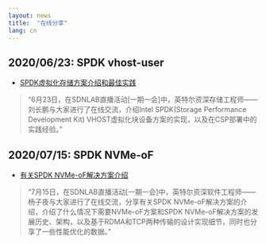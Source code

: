 ```yaml
---
layout: news
title:  "在线分享"
lang: cn
---
```


## 2020/06/23: SPDK vhost-user
* [SPDK虚拟化存储方案介绍和最佳实践](https://mp.weixin.qq.com/s?__biz=MzI3NDA4ODY4MA==&mid=2653337213&idx=1&sn=4fd98cc8cafe3120b933352d84a4752b&chksm=f0cb41fac7bcc8ec8a6ed24932ce5e9b9291c8e7439bb115c86dca7d7cbe42fc32cc20e7af2c&token=1289743184&lang=zh_CN#rd)
> “6月23日，在SDNLAB直播活动[一期一会]中，英特尔资深存储工程师——刘长鹏与大家进行了在线交流，介绍Intel SPDK(Storage Performance Development Kit) VHOST虚拟化块设备方案的实现，以及在CSP部署中的实践经验。”

## 2020/07/15: SPDK NVMe-oF
* [有关SPDK NVMe-oF解决方案介绍](https://mp.weixin.qq.com/s?__biz=MzAxMDA1NjMwMQ==&mid=2651761293&idx=2&sn=36e4d07f8d477019b8947904a52fdcac&chksm=80ac2d8fb7dba49985c68493fa1e2afcc51f1f19051ede46da5edcc588e2f62e6ed77ca15036&mpshare=1&scene=1&srcid=0716az52Vxu3Hc8R3MhDXcaZ&sharer_sharetime=1594892228951&sharer_shareid=bce63ba0449f498eb13c109c5eaef06d&exportkey=A5z8of5ej7aGBGrbhrlEpgA%3D&pass_ticket=e9hUT3O74xR%2B%2F%2BDfkgMhVIUZgaoLgq8rtHiOVeXnqTJ5UF%2BRfAJxYMKHjkM4ziYq&wx_header=0#rd)
> “7月15日，在SDNLAB直播活动[一期一会]中，英特尔资深软件工程师——杨子夜与大家进行了在线交流，分享有关SPDK NVMe-oF解决方案的介绍，介绍了什么情况下需要NVMe-oF方案和SPDK NVMe-oF解决方案的发展历史、架构，以及基于RDMA和TCP两种传输的设计实现细节，同时也分享了一些性能优化的数据。”
